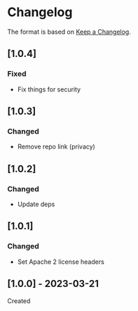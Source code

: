 # Changelog
The format is based on [Keep a Changelog](https://keepachangelog.com/en/1.0.0/).

## [1.0.4]
### Fixed
- Fix things for security

## [1.0.3]
### Changed
- Remove repo link (privacy)

## [1.0.2]
### Changed
- Update deps

## [1.0.1]
### Changed
- Set Apache 2 license headers

## [1.0.0] - 2023-03-21
Created
